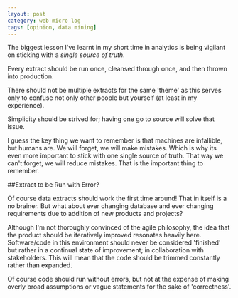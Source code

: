 ```yaml
---
layout: post
category: web micro log
tags: [opinion, data mining]
---
```


The biggest lesson I've learnt in my short time in analytics is being vigilant on sticking with a _single_ _source_ _of_ _truth_.

Every extract should be run once, cleansed through once, and then thrown into production.

There should not be multiple extracts for the same 'theme' as this serves only to confuse not only other people but yourself (at least in my experience).

Simplicity should be strived for; having one go to source will solve that issue.

I guess the key thing we want to remember is that machines are infallible, but humans are. We will forget, we will make mistakes. Which is why its even more important to stick with one single source of truth. That way we can't forget, we will reduce mistakes. That is the important thing to remember.

##Extract to be Run with Error?

Of course data extracts should work the first time around! That in itself is a no brainer. But what about ever changing database and ever changing requirements due to addition of new products and projects?

Although I'm not thoroughly convinced of the agile philosophy, the idea that the product should be iteratively improved resonates heavily here. Software/code in this environment should never be considered 'finished' but rather in a continual state of improvement; in collaboration with stakeholders. This will mean that the code should be trimmed constantly rather than expanded.

Of course code should run without errors, but not at the expense of making overly broad assumptions or vague statements for the sake of 'correctness'.
